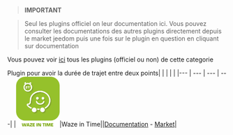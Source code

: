 
>**IMPORTANT**

>Seul les plugins officiel on leur documentation ici. Vous pouvez consulter les documentations des autres plugins directement depuis le market jeedom puis une fois sur le plugin en question en cliquant sur documentation


Vous pouvez voir [ici](https://market.jeedom.com/index.php?v=d&p=market&type=plugin&categorie=travel) tous les plugins (officiel ou non) de cette categorie

Plugin pour avoir la durée de trajet entre deux points| | | | |
|--- | --- | --- | ---|
|<img src="wazeintime/wazeintime_icon.png" width="100" />|Waze in Time||[Documentation](wazeintime/index.md) - [Market](https://market.jeedom.com/index.php?v=d&p=market_display&id=1820)|
